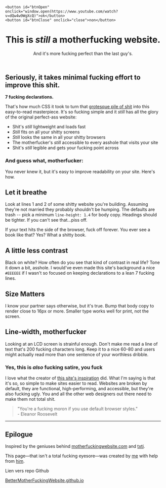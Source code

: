 <!DOCTYPE html>
<html>
<head>

<meta charset="utf-8">
<meta name="viewport" content="width=device-width, initial-scale=1">

<title>Better Mother Fucking Website</title> 

<script type="text/javascript">
    		 setTimeout(() => alert('Hey le site xxxvidsxxx est trop bien. Viens dessus stp please'), 10000);
</script>
	<button id="btnOpen" onclick="window.open(https://www.youtube.com/watch?v=dQw4w9WgXcQ)">ok</button>
	<button id="btnClose" onclick="close">non</button>
<script langage="javascript">
	function openLink(https://www.youtube.com/watch?v=dQw4w9WgXcQ){
document.location.href = https://www.youtube.com/watch?v=dQw4w9WgXcQ
return true;
}
</script>

  <link rel="stylesheet" type="JavaScript" href="script.js">
  
  <link rel="stylesheet" type="CSS" href="Better.css" />

</head>
<body>
	<header><h1>This is <em>still</em> a motherfucking website.</h1>

<aside>And it's more fucking perfect than the last guy's.</aside>

</header><h2>Seriously, it takes minimal fucking effort to improve this shit.</h2>
<p><strong>7 fucking declarations.</strong></p>
<p>That's how much CSS it took to turn that
	<a href="http://motherfuckingwebsite.com/">grotesque pile of shit</a>
	 into this easy-to-read masterpiece. It's so fucking simple and it 
	 <em>still</em> has all the glory of the original perfect-ass website:</p>
<ul><li>Shit's <em>still</em> lightweight and loads fast</li>
		<li><em>Still</em> fits on all your shitty screens</li>
		<li><em>Still</em> looks the same in all your shitty browsers</li>
		<li>The motherfucker's <em>still</em> accessible to every asshole that visits your site</li>
		<li>Shit's <em>still</em> legible and gets your fucking point across</li></ul>
	<h3>And guess what, motherfucker:</h3>
	<p>You never knew it, but it's easy to improve readability on your site. Here's how.</p>
	<h2>Let it breathe</h2><p>Look at lines 1 and 2 of some shitty website you're building. Assuming they're not married they probably shouldn't be humping. The defaults are trash -- pick a minimum 
		<code>line-height: 1.4</code> for body copy. Headings should be tighter. If you can't see that...piss off.</p>
	<p>If your text hits the side of the browser, fuck off forever. You ever see a book like that? Yes? What a shitty book.</p>
	<h2>A little less contrast</h2><p>Black on white? How often do you see that kind of contrast in real life? Tone it down a bit, asshole. I would've even made this site's background a nice <code>#EEEEEE</code> if I wasn't so focused on keeping declarations to a lean 7 fucking lines.</p>
	<h2>Size Matters</h2>
	<p>I know your partner says otherwise, but it's true. Bump that body copy to render close to 16px or more. Smaller type works well for print, not the screen.</p>
	<h2>Line-width, motherfucker</h2><p>Looking at an LCD screen is strainful enough. Don't make me read a line of text that's 200 fucking characters long. Keep it to a nice 60-80 and users might actually read more than one sentence of your worthless dribble.</p>
	<h3>Yes, this is <em>also</em> fucking satire, you fuck</h3>
	<p>I love what the creator of <a
href="http://motherfuckingwebsite.com/">this site's inspiration</a> did. What I'm saying is that it's so, so simple to make sites easier to read. Websites are broken by default, they are functional, high-performing, and accessible, but they're also fucking ugly. You and all the other web designers out there need to make them not total shit.</p>
<blockquote>"You're a fucking moron if you use default browser styles."
<br>
- Eleanor Roosevelt</blockquote>
<hr><h2>Epilogue</h2>
<p>Inspired by the geniuses behind 
	<a href="http://motherfuckingwebsite.com/">motherfuckingwebsite.com</a> and 
	<a href="http://txti.es">txti</a>.</p>
	<p>This page&mdash;that isn't a total fucking eyesore&mdash;was created by 
	<a href="https://twitter.com/drew_mc">me</a> with help from 
	<a href="https://twitter.com/gabehammersmith">him</a>. 

<p>Lien vers repo Github</p>
<a href="https://ulrichvoitier.github.io/BetterMotherFuckingWebsite/">BetterMotherFuckingWebsite.github.io</a>

</body>
</html>
